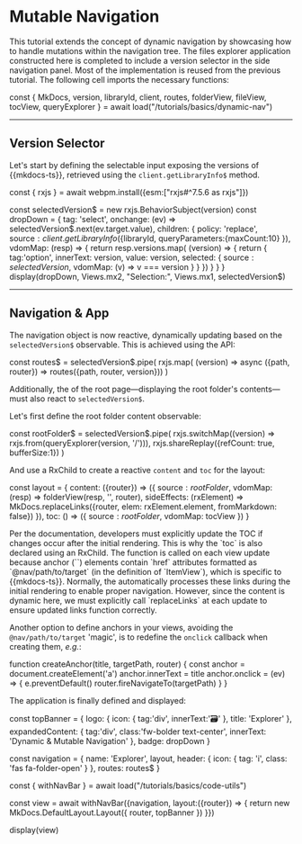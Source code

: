 # Mutable Navigation

This tutorial extends the concept of dynamic navigation by showcasing how to handle mutations within the navigation 
tree.
The files explorer application constructed <cross-link target="dynamic-nav">here</cross-link> is completed
to include a version selector in the side navigation panel.
Most of the implementation is reused from the previous tutorial. The following cell imports the necessary functions:

<js-cell>
const { MkDocs,
        version,
        libraryId, 
        client, 
        routes, 
        folderView,
        fileView, 
        tocView, 
        queryExplorer }  = await load("/tutorials/basics/dynamic-nav")

</js-cell>



---

## Version Selector

Let's start by defining the selectable input exposing the versions of {{mkdocs-ts}}, 
retrieved using the `client.getLibraryInfo$` method.

<js-cell>
const { rxjs } = await webpm.install({esm:["rxjs#^7.5.6 as rxjs"]})

const selectedVersion$ = new rxjs.BehaviorSubject(version)
const dropDown = {
    tag: 'select',
    onchange: (ev) => selectedVersion$.next(ev.target.value),
    children: {
        policy: 'replace',
        source$: client.getLibraryInfo$({libraryId, queryParameters:{maxCount:10} }),
        vdomMap: (resp) => {
            return resp.versions.map( (version) => {
                return {
                    tag:'option',
                    innerText: version,
                    value: version,
                    selected: {
                        source$: selectedVersion$,
                        vdomMap: (v) => v === version
                    } 
                }
            })
        }
    }
}
display(dropDown, Views.mx2, "Selection:", Views.mx1, selectedVersion$)
</js-cell>

---

## Navigation & App

The navigation object is now reactive, dynamically updating based on the `selectedVersion$` observable. 
This is achieved using the <api-link target="LazyRoutesCb$"></api-link> API:


<js-cell>
const routes$ = selectedVersion$.pipe(
    rxjs.map( (version) => async ({path, router}) => routes({path, router, version}))
)
</js-cell>

Additionally, the <api-link target="DefaultLayout.NavLayout"></api-link> of the root page—displaying the root folder's 
contents—must also react to `selectedVersion$`.

Let's first define the root folder content observable:
<js-cell>

const rootFolder$ = selectedVersion$.pipe(
    rxjs.switchMap((version) => rxjs.from(queryExplorer(version, '/'))),
    rxjs.shareReplay({refCount: true, bufferSize:1})
)
</js-cell>

And use a <ext-link target="RxChild">RxChild</ext-link> to create a reactive `content` and `toc` for the layout:

<js-cell>

const layout = {
    content: ({router}) => ({
        source$: rootFolder$,
        vdomMap: (resp) => folderView(resp, '', router),
        sideEffects: (rxElement) => MkDocs.replaceLinks({router, elem: rxElement.element, fromMarkdown: false})
    }),
    toc: () => ({
        source$: rootFolder$,
        vdomMap: tocView
    })
}
</js-cell>

<note level="hint">
Per the <api-link target="DefaultLayout.NavLayout"></api-link> documentation, developers must explicitly update 
the TOC if changes occur after the initial rendering. 
This is why the `toc` is also declared using an <ext-link target="RxChild">RxChild</ext-link>.
</note>

<note level="question" title="`MkDocs.replaceLinks`" expandable="true">
The <api-link target="replaceLinks"></api-link> function is called on each view update because anchor (`<a>`)
elements contain `href` attributes formatted as `@nav/path/to/target` (in the definition of `ItemView`), 
which is specific to {{mkdocs-ts}}.
Normally, the <api-link target="DefaultLayout.PageView"></api-link> automatically processes these links during the initial
rendering to enable proper navigation. 
However, since the content is dynamic here, we must explicitly call `replaceLinks` at each update to ensure 
updated links function correctly.

Another option to define anchors in your views, avoiding the `@nav/path/to/target` 'magic', is to redefine the 
`onclick` callback when creating them, *e.g.*:

<code-snippet language="javascript">
function createAnchor(title, targetPath, router) {
    const anchor = document.createElement('a')
    anchor.innerText = title
    anchor.onclick = (ev) => {
        e.preventDefault()
        router.fireNavigateTo(targetPath)
    }
}
</code-snippet>

</note>

The application is finally defined and displayed:

<js-cell cell-id="app">
const topBanner = {
    logo: {
        icon: { tag:'div', innerText:'🗃️' },
        title: 'Explorer'
    },
    expandedContent: { 
        tag:'div', 
        class:'fw-bolder text-center', 
        innerText: 'Dynamic & Mutable Navigation'
    },
    badge: dropDown
}

const navigation = {
    name: 'Explorer',
    layout,
    header: { icon: { tag: 'i', class: 'fas fa-folder-open' } },
    routes: routes$
}

const { withNavBar } = await load("/tutorials/basics/code-utils")

const view = await withNavBar({navigation, layout:({router}) => {
    return new MkDocs.DefaultLayout.Layout({
        router,
        topBanner
    })
}})

display(view)
</js-cell>

<cell-output cell-id="app" full-screen="true" style="aspect-ratio: 1 / 1; min-height: 0px;">
</cell-output>

